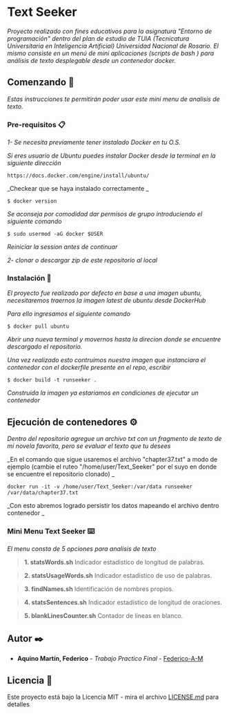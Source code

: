 # Text Seeker

_Proyecto realizado con fines educativos para la asignatura "Entorno de programación" dentro del plan de estudio de TUIA (Tecnicatura Universitaria en Inteligencia Artificial) Universidad Nacional de Rosario. El mismo consiste en un menú de mini aplicaciones (scripts de bash ) para análisis de texto desplegable desde un contenedor docker._

## Comenzando 🚀

_Estas instrucciones te permitirán poder usar este mini menu de analisis de texto._

### Pre-requisitos 📋

_1- Se necesita previamente tener instalado Docker en tu O.S._

_Si eres usuario de Ubuntu puedes instalar Docker desde la terminal en la siguiente dirección_

```
https://docs.docker.com/engine/install/ubuntu/
```
_Checkear que se haya instalado correctamente _

```
$ docker version
```
_Se aconseja por comodidad dar permisos de grupo introduciendo el siguiente comando_

```
$ sudo usermod -aG docker $USER
```

_Reiniciar la session antes de continuar_


_2- clonar o descargar zip de este repositorio al local_

### Instalación 🔧

_El proyecto fue realizado por defecto en base a una imagen ubuntu, necesitaremos traernos la imagen latest de ubuntu desde DockerHub_

_Para ello ingresamos el siguiente comando_

```
$ docker pull ubuntu
```

_Abrir una nueva terminal y movernos hasta la direcion donde se encuentre descargado el repositorio._

_Una vez realizado esto contruimos nuestra imagen que instanciara el contenedor con el dockerfile presente en el repo, escribir_

```
$ docker build -t runseeker .
```

_Construida la imagen ya estariamos en condiciones de ejecutar un contenedor_

## Ejecución de contenedores ⚙️

_Dentro del repositorio agregue un archivo txt con un fragmento de texto de mi novela favorita, pero se evaluar el texto que tu desees_

_En el comando que sigue usaremos el archivo "chapter37.txt" a modo de ejemplo (cambie el ruteo "/home/user/Text_Seeker" por el suyo en donde se encuentre el repositorio clonado) _

```
docker run -it -v /home/user/Text_Seeker:/var/data runseeker /var/data/chapter37.txt 
```
_Con esto abremos logrado persistir los datos mapeando el archivo dentro contenedor _

### Mini Menu Text Seeker ⌨️

_El menu consta de 5 opciones para analisis de texto_

> **1. statsWords.sh** Indicador estadístico de longitud de palabras. 

> **2. statsUsageWords.sh** Indicador estadístico de uso de palabras.

> **3. findNames.sh** Identificación de nombres propios.

> **4. statsSentences.sh** Indicador estadístico de longitud de oraciones.

> **5. blankLinesCounter.sh** Contador de líneas en blanco.

## Autor ✒️

* **Aquino Martín, Federico** - *Trabajo Practico Final* - [Federico-A-M](https://github.com/Federico-A-M)

## Licencia 📄

Este proyecto está bajo la Licencia MIT - mira el archivo [LICENSE.md](LICENSE.md) para detalles
